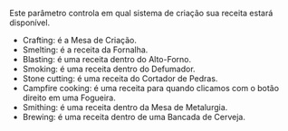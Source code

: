 Este parâmetro controla em qual sistema de criação sua receita estará disponível.

* Crafting: é a Mesa de Criação.
* Smelting: é a receita da Fornalha.
* Blasting: é uma receita dentro do Alto-Forno.
* Smoking: é uma receita dentro do Defumador.
* Stone cutting: é uma receita do Cortador de Pedras.
* Campfire cooking: é uma receita para quando clicamos com o botão direito em uma Fogueira.
* Smithing: é uma receita dentro da Mesa de Metalurgia.
* Brewing: é uma receita dentro de uma Bancada de Cerveja.